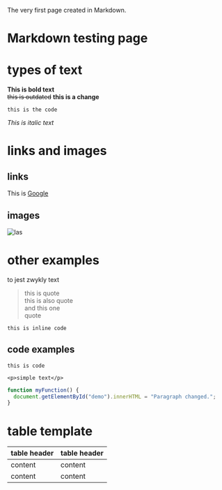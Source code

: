 <!-- Example for normal text -->
The very first page created in Markdown.
<!-- Example for title -->
Markdown testing page
================
<!-- Here comes the TOC -->

<!-- Example of paragraph of text -->

<!-- Example of another paragraph -->

<!-- Example for Bold -->
# types of text
**This is bold text**   
~~this is outdated~~
**this is a change**

```this is the code```
<!-- Example for Italic  -->
*This is italic text*
<!-- Example for Links -->
# links and images

## links

This is [Google](http://google.com)
<!-- Example for Images -->
## images

![las](las.jpg)
<!-- Example for linking to another file-->

<!-- Example for Headers -->
# other examples
to jest zwykly text
<!-- Just text with equation -->
> this is quote  
> this is also quote  
> and this one  
> quote

<!-- Example for inline code -->
``` this is inline code ```
<!-- A block of code -->
## code examples
```
this is code
```
```
<p>simple text</p>
```  

``` Javascript
function myFunction() {
  document.getElementById("demo").innerHTML = "Paragraph changed.";
}
```

<!-- Example for Quote -->


<!-- Example for Bullet List -->

<!-- Example for Numbered List -->

<!-- Example for Tables -->
# table template

| table header | table header |
| ------------ | ------------ |
| content | content |
| content | content |

<!-- Paragraph after table -->
